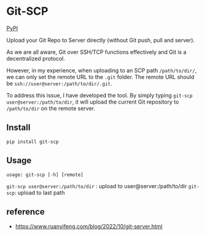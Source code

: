 # Git-SCP

[PyPI](https://pypi.org/project/git-scp/)

Upload your Git Repo to Server directly (without Git push, pull and server).

As we are all aware, Git over SSH/TCP functions effectively and Git is a decentralized protocol.

However, in my experience, when uploading to an SCP path `/path/to/dir/`,
 we can only set the remote URL to the `.git` folder.
The remote URL should be `ssh://user@server:/path/to/dir/.git`.

To address this issue, I have developed the tool.
By simply typing `git-scp user@server:/path/to/dir`, it will upload the current Git repository to `/path/to/dir` on the remote server.

## Install

```
pip install git-scp
```

## Usage

```
usage: git-scp [-h] [remote]
```

`git-scp user@server:/path/to/dir` : upload to user@server:/path/to/dir
`git-scp`: upload to last path

## reference

- https://www.ruanyifeng.com/blog/2022/10/git-server.html